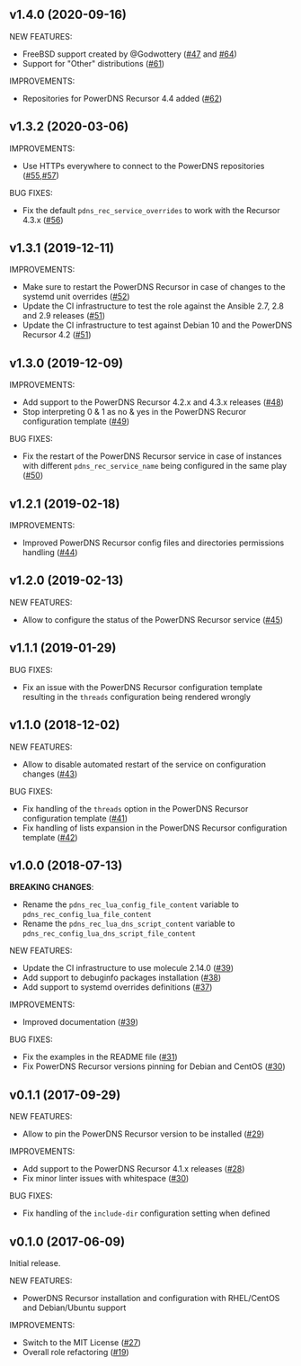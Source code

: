 ## v1.4.0 (2020-09-16)

NEW FEATURES:
- FreeBSD support created by @Godwottery ([\#47](https://github.com/PowerDNS/pdns_recursor-ansible/pull/47) and [\#64](https://github.com/PowerDNS/pdns_recursor-ansible/pull/64))
- Support for "Other" distributions ([\#61](https://github.com/PowerDNS/pdns_recursor-ansible/pull/61))

IMPROVEMENTS:
- Repositories for PowerDNS Recursor 4.4 added ([\#62](https://github.com/PowerDNS/pdns_recursor-ansible/pull/62))

## v1.3.2 (2020-03-06)

IMPROVEMENTS:
- Use HTTPs everywhere to connect to the PowerDNS repositories ([\#55](https://github.com/PowerDNS/pdns_recursor-ansible/pull/55),[\#57](https://github.com/PowerDNS/pdns_recursor-ansible/pull/57))

BUG FIXES:
- Fix the default `pdns_rec_service_overrides` to work with the Recursor 4.3.x ([\#56](https://github.com/PowerDNS/pdns_recursor-ansible/pull/56))

## v1.3.1 (2019-12-11)

IMPROVEMENTS:
- Make sure to restart the PowerDNS Recursor in case of changes to the systemd unit overrides ([\#52](https://github.com/PowerDNS/pdns_recursor-ansible/pull/52))
- Update the CI infrastructure to test the role against the Ansible 2.7, 2.8 and 2.9 releases ([\#51](https://github.com/PowerDNS/pdns_recursor-ansible/pull/51))
- Update the CI infrastructure to test against Debian 10 and the PowerDNS Recursor 4.2 ([\#51](https://github.com/PowerDNS/pdns_recursor-ansible/pull/51))

## v1.3.0 (2019-12-09)

IMPROVEMENTS:
- Add support to the PowerDNS Recursor 4.2.x and 4.3.x releases ([\#48](https://github.com/PowerDNS/pdns_recursor-ansible/pull/48))
- Stop interpreting 0 & 1 as no & yes in the PowerDNS Recuror configuration template ([\#49](https://github.com/PowerDNS/pdns_recursor-ansible/pull/49))

BUG FIXES:
- Fix the restart of the PowerDNS Recursor service in case of instances with different `pdns_rec_service_name` being configured in the same play ([\#50](https://github.com/PowerDNS/pdns_recursor-ansible/pull/50))

## v1.2.1 (2019-02-18)

IMPROVEMENTS:
- Improved PowerDNS Recursor config files and directories permissions handling ([\#44](https://github.com/PowerDNS/pdns_recursor-ansible/pull/44))

## v1.2.0 (2019-02-13)

NEW FEATURES:
- Allow to configure the status of the PowerDNS Recursor service ([\#45](https://github.com/PowerDNS/pdns_recursor-ansible/pull/45))

## v1.1.1 (2019-01-29)

BUG FIXES:
- Fix an issue with the PowerDNS Recursor configuration template resulting in the `threads` configuration being rendered wrongly

## v1.1.0 (2018-12-02)

NEW FEATURES:
- Allow to disable automated restart of the service on configuration changes ([\#43](https://github.com/PowerDNS/pdns_recursor-ansible/pull/43))

BUG FIXES:
- Fix handling of the `threads` option in the PowerDNS Recursor configuration template ([\#41](https://github.com/PowerDNS/pdns_recursor-ansible/pull/41))
- Fix handling of lists expansion in the PowerDNS Recursor configuration template ([\#42](https://github.com/PowerDNS/pdns_recursor-ansible/pull/42))

## v1.0.0 (2018-07-13)

__BREAKING CHANGES__:
- Rename the `pdns_rec_lua_config_file_content` variable to `pdns_rec_config_lua_file_content`
- Rename the `pdns_rec_lua_dns_script_content` variable to `pdns_rec_config_lua_dns_script_file_content`

NEW FEATURES:
- Update the CI infrastructure to use molecule 2.14.0 ([\#39](https://github.com/PowerDNS/pdns_recursor-ansible/pull/39))
- Add support to debuginfo packages installation ([\#38](https://github.com/PowerDNS/pdns_recursor-ansible/pull/38))
- Add support to systemd overrides definitions ([\#37](https://github.com/PowerDNS/pdns_recursor-ansible/pull/37))

IMPROVEMENTS:
- Improved documentation ([\#39](https://github.com/PowerDNS/pdns_recursor-ansible/pull/39))

BUG FIXES:
- Fix the examples in the README file ([\#31](https://github.com/PowerDNS/pdns_recursor-ansible/pull/31))
- Fix PowerDNS Recursor versions pinning for Debian and CentOS ([\#30](https://github.com/PowerDNS/pdns_recursor-ansible/pull/30))

## v0.1.1 (2017-09-29)

NEW FEATURES:
- Allow to pin the PowerDNS Recursor version to be installed ([\#29](https://github.com/PowerDNS/pdns_recursor-ansible/pull/29))

IMPROVEMENTS:
- Add support to the PowerDNS Recursor 4.1.x releases ([\#28](https://github.com/PowerDNS/pdns_recursor-ansible/pull/28))
- Fix minor linter issues with whitespace ([\#30](https://github.com/PowerDNS/pdns_recursor-ansible/pull/30))

BUG FIXES:
- Fix handling of the `include-dir` configuration setting when defined

## v0.1.0 (2017-06-09)

Initial release.

NEW FEATURES:
- PowerDNS Recursor installation and configuration with RHEL/CentOS and Debian/Ubuntu support

IMPROVEMENTS:
- Switch to the MIT License ([\#27](https://github.com/PowerDNS/pdns_recursor-ansible/pull/27))
- Overall role refactoring ([\#19](https://github.com/PowerDNS/pdns_recursor-ansible/pull/19))
